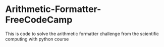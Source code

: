# Arithmetic-Formatter-FreeCodeCamp
This is code to solve the arithmetic formatter challenge from the scientific computing with python course

